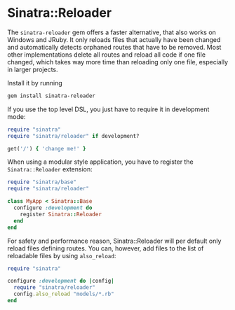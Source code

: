 # Sinatra::Reloader

The `sinatra-reloader` gem offers a faster alternative, that also works on
Windows and JRuby. It only reloads files that actually have been changed and
automatically detects orphaned routes that have to be removed. Most other
implementations delete all routes and reload all code if one file changed,
which takes way more time than reloading only one file, especially in larger
projects.

Install it by running

```bash
gem install sinatra-reloader
```

If you use the top level DSL, you just have to require it in development mode:

```ruby
require "sinatra"
require "sinatra/reloader" if development?

get('/') { 'change me!' }
```

When using a modular style application, you have to register the
`Sinatra::Reloader` extension:

```ruby
require "sinatra/base"
require "sinatra/reloader"

class MyApp < Sinatra::Base
  configure :development do
    register Sinatra::Reloader
  end
end
```

For safety and performance reason, Sinatra::Reloader will per default only
reload files defining routes. You can, however, add files to the list of
reloadable files by using `also_reload`:

```ruby
require "sinatra"

configure :development do |config|
  require "sinatra/reloader"
  config.also_reload "models/*.rb"
end
```


